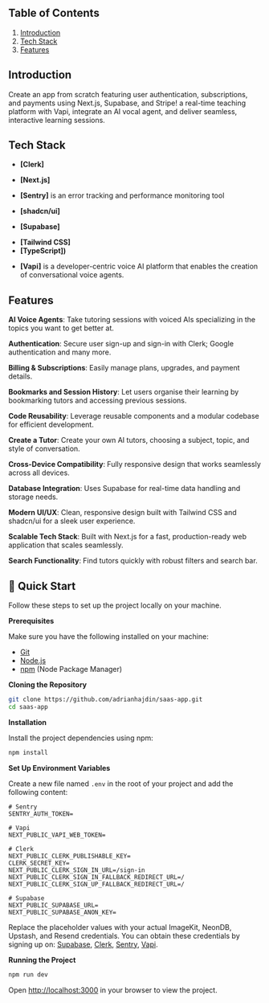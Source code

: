 

##  <a name="table">Table of Contents</a>

1.  [Introduction](#introduction)
2.  [Tech Stack](#tech-stack)
3.  [Features](#features)




## <a name="introduction">Introduction</a>

Create an  app from scratch featuring user authentication, subscriptions, and payments using Next.js, Supabase, and Stripe! a real-time teaching platform with Vapi, integrate an AI vocal agent, and deliver seamless, interactive learning sessions.




## <a name="tech-stack"> Tech Stack</a>

- **[Clerk]** 

* **[Next.js]**

* **[Sentry]** is an error tracking and performance monitoring tool 

* **[shadcn/ui]**

- **[Supabase]** 
* **[Tailwind CSS]**
* **[TypeScript])** 

- **[Vapi]** is a developer-centric voice AI platform that enables the creation of conversational voice agents.



## <a name="features"> Features</a>

 **AI Voice Agents**: Take tutoring sessions with voiced AIs specializing in the topics you want to get better at.

 **Authentication**: Secure user sign-up and sign-in with Clerk; Google authentication and many more.

 **Billing & Subscriptions**: Easily manage plans, upgrades, and payment details.

 **Bookmarks and Session History**: Let users organise their learning by bookmarking tutors and accessing previous sessions.

 **Code Reusability**: Leverage reusable components and a modular codebase for efficient development.

 **Create a Tutor**: Create your own AI tutors, choosing a subject, topic, and style of conversation.

 **Cross-Device Compatibility**: Fully responsive design that works seamlessly across all devices.

**Database Integration**: Uses Supabase for real-time data handling and storage needs.

 **Modern UI/UX**: Clean, responsive design built with Tailwind CSS and shadcn/ui for a sleek user experience.

 **Scalable Tech Stack**: Built with Next.js for a fast, production-ready web application that scales seamlessly.

 **Search Functionality**: Find tutors quickly with robust filters and search bar.



## <a name="quick-start">🤸 Quick Start</a>

Follow these steps to set up the project locally on your machine.

**Prerequisites**

Make sure you have the following installed on your machine:

- [Git](https://git-scm.com/)
- [Node.js](https://nodejs.org/en)
- [npm](https://www.npmjs.com/) (Node Package Manager)

**Cloning the Repository**

```bash
git clone https://github.com/adrianhajdin/saas-app.git
cd saas-app
```

**Installation**

Install the project dependencies using npm:

```bash
npm install
```

**Set Up Environment Variables**

Create a new file named `.env` in the root of your project and add the following content:

```env
# Sentry
SENTRY_AUTH_TOKEN=

# Vapi
NEXT_PUBLIC_VAPI_WEB_TOKEN=

# Clerk
NEXT_PUBLIC_CLERK_PUBLISHABLE_KEY=
CLERK_SECRET_KEY=
NEXT_PUBLIC_CLERK_SIGN_IN_URL=/sign-in
NEXT_PUBLIC_CLERK_SIGN_IN_FALLBACK_REDIRECT_URL=/
NEXT_PUBLIC_CLERK_SIGN_UP_FALLBACK_REDIRECT_URL=/

# Supabase
NEXT_PUBLIC_SUPABASE_URL=
NEXT_PUBLIC_SUPABASE_ANON_KEY=
```

Replace the placeholder values with your actual ImageKit, NeonDB, Upstash, and Resend credentials. You can obtain these credentials by signing up on: [Supabase](https://supabase.com/dashboard), [Clerk](https://jsm.dev/converso-clerk), [Sentry](https://jsm.dev/converso-sentry), [Vapi](https://jsm.dev/converso-vapi).

**Running the Project**

```bash
npm run dev
```

Open [http://localhost:3000](http://localhost:3000) in your browser to view the project.



